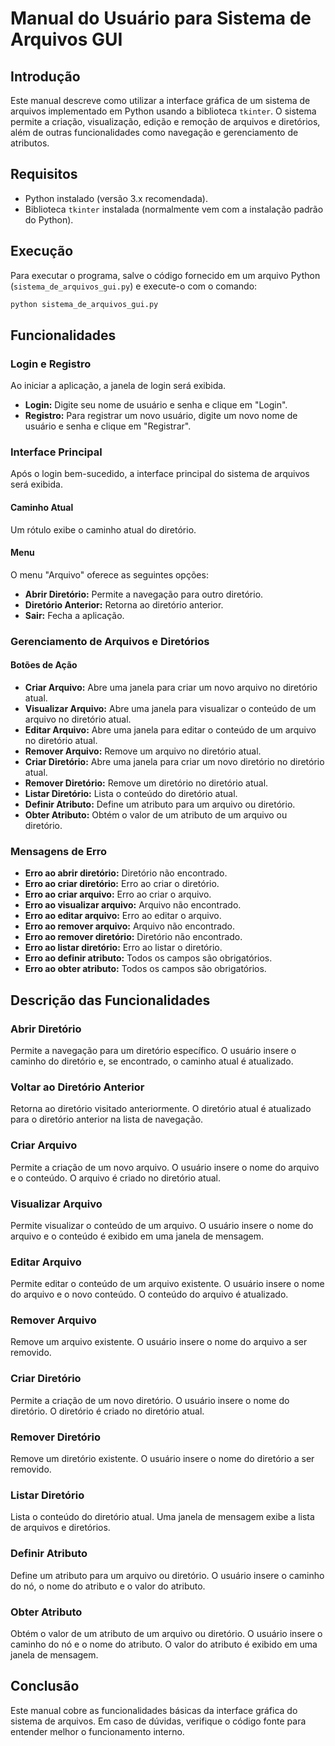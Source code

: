 # Manual do Usuário para Sistema de Arquivos GUI

## Introdução

Este manual descreve como utilizar a interface gráfica de um sistema de arquivos implementado em Python usando a biblioteca `tkinter`. O sistema permite a criação, visualização, edição e remoção de arquivos e diretórios, além de outras funcionalidades como navegação e gerenciamento de atributos.

## Requisitos

- Python instalado (versão 3.x recomendada).
- Biblioteca `tkinter` instalada (normalmente vem com a instalação padrão do Python).

## Execução

Para executar o programa, salve o código fornecido em um arquivo Python (`sistema_de_arquivos_gui.py`) e execute-o com o comando:

```sh
python sistema_de_arquivos_gui.py
```

## Funcionalidades

### Login e Registro

Ao iniciar a aplicação, a janela de login será exibida.

- **Login:** Digite seu nome de usuário e senha e clique em "Login".
- **Registro:** Para registrar um novo usuário, digite um novo nome de usuário e senha e clique em "Registrar".

### Interface Principal

Após o login bem-sucedido, a interface principal do sistema de arquivos será exibida.

#### Caminho Atual

Um rótulo exibe o caminho atual do diretório.

#### Menu

O menu "Arquivo" oferece as seguintes opções:

- **Abrir Diretório:** Permite a navegação para outro diretório.
- **Diretório Anterior:** Retorna ao diretório anterior.
- **Sair:** Fecha a aplicação.

### Gerenciamento de Arquivos e Diretórios

#### Botões de Ação

- **Criar Arquivo:** Abre uma janela para criar um novo arquivo no diretório atual.
- **Visualizar Arquivo:** Abre uma janela para visualizar o conteúdo de um arquivo no diretório atual.
- **Editar Arquivo:** Abre uma janela para editar o conteúdo de um arquivo no diretório atual.
- **Remover Arquivo:** Remove um arquivo no diretório atual.
- **Criar Diretório:** Abre uma janela para criar um novo diretório no diretório atual.
- **Remover Diretório:** Remove um diretório no diretório atual.
- **Listar Diretório:** Lista o conteúdo do diretório atual.
- **Definir Atributo:** Define um atributo para um arquivo ou diretório.
- **Obter Atributo:** Obtém o valor de um atributo de um arquivo ou diretório.

### Mensagens de Erro

- **Erro ao abrir diretório:** Diretório não encontrado.
- **Erro ao criar diretório:** Erro ao criar o diretório.
- **Erro ao criar arquivo:** Erro ao criar o arquivo.
- **Erro ao visualizar arquivo:** Arquivo não encontrado.
- **Erro ao editar arquivo:** Erro ao editar o arquivo.
- **Erro ao remover arquivo:** Arquivo não encontrado.
- **Erro ao remover diretório:** Diretório não encontrado.
- **Erro ao listar diretório:** Erro ao listar o diretório.
- **Erro ao definir atributo:** Todos os campos são obrigatórios.
- **Erro ao obter atributo:** Todos os campos são obrigatórios.

## Descrição das Funcionalidades

### Abrir Diretório

Permite a navegação para um diretório específico. O usuário insere o caminho do diretório e, se encontrado, o caminho atual é atualizado.

### Voltar ao Diretório Anterior

Retorna ao diretório visitado anteriormente. O diretório atual é atualizado para o diretório anterior na lista de navegação.

### Criar Arquivo

Permite a criação de um novo arquivo. O usuário insere o nome do arquivo e o conteúdo. O arquivo é criado no diretório atual.

### Visualizar Arquivo

Permite visualizar o conteúdo de um arquivo. O usuário insere o nome do arquivo e o conteúdo é exibido em uma janela de mensagem.

### Editar Arquivo

Permite editar o conteúdo de um arquivo existente. O usuário insere o nome do arquivo e o novo conteúdo. O conteúdo do arquivo é atualizado.

### Remover Arquivo

Remove um arquivo existente. O usuário insere o nome do arquivo a ser removido.

### Criar Diretório

Permite a criação de um novo diretório. O usuário insere o nome do diretório. O diretório é criado no diretório atual.

### Remover Diretório

Remove um diretório existente. O usuário insere o nome do diretório a ser removido.

### Listar Diretório

Lista o conteúdo do diretório atual. Uma janela de mensagem exibe a lista de arquivos e diretórios.

### Definir Atributo

Define um atributo para um arquivo ou diretório. O usuário insere o caminho do nó, o nome do atributo e o valor do atributo.

### Obter Atributo

Obtém o valor de um atributo de um arquivo ou diretório. O usuário insere o caminho do nó e o nome do atributo. O valor do atributo é exibido em uma janela de mensagem.

## Conclusão

Este manual cobre as funcionalidades básicas da interface gráfica do sistema de arquivos. Em caso de dúvidas, verifique o código fonte para entender melhor o funcionamento interno.